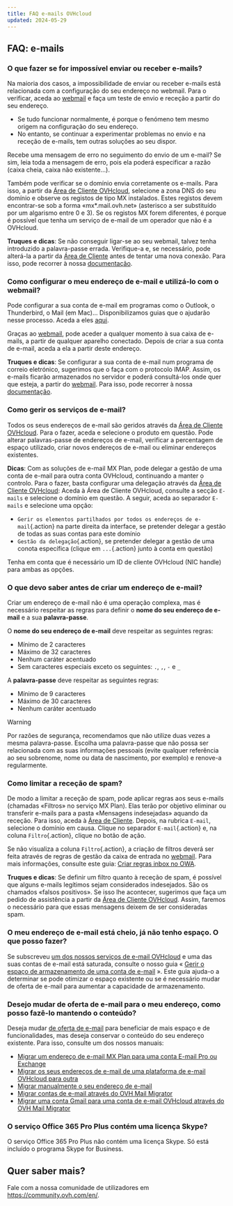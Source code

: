 ```yaml
---
title: FAQ e-mails OVHcloud
updated: 2024-05-29
---
```


## FAQ: e-mails

### O que fazer se for impossível enviar ou receber e-mails?

Na maioria dos casos, a impossibilidade de enviar ou receber e-mails está relacionada com a configuração do seu endereço no webmail. Para o verificar, aceda ao [webmail](/links/email) e faça um teste de envio e receção a partir do seu endereço.

- Se tudo funcionar normalmente, é porque o fenómeno tem mesmo origem na configuração do seu endereço. 
- No entanto, se continuar a experimentar problemas no envio e na receção de e-mails, tem outras soluções ao seu dispor.

Recebe uma mensagem de erro no seguimento do envio de um e-mail? Se sim, leia toda a mensagem de erro, pois ela poderá especificar a razão (caixa cheia, caixa não existente...).

Também pode verificar se o domínio envia corretamente os e-mails. Para isso, a partir da [Área de Cliente OVHcloud](/links/manager), selecione a zona DNS do seu domínio e observe os registos de tipo MX instalados. Estes registos devem encontrar-se sob a forma «mx\*.mail.ovh.net» (asterisco a ser substituído por um algarismo entre 0 e 3).
Se os registos MX forem diferentes, é porque é possível que tenha um serviço de e-mail de um operador que não é a OVHcloud.

**Truques e dicas**: Se não conseguir ligar-se ao seu webmail, talvez tenha introduzido a palavra-passe errada. Verifique-a e, se necessário, pode alterá-la a partir da [Área de Cliente](/links/manager) antes de tentar uma nova conexão. Para isso, pode recorrer à nossa [documentação](/pages/web_cloud/email_and_collaborative_solutions/troubleshooting/diagnostic_advanced).

### Como configurar o meu endereço de e-mail e utilizá-lo com o webmail?

Pode configurar a sua conta de e-mail em programas como o Outlook, o Thunderbird, o Mail (em Mac)...
Disponibilizamos guias que o ajudarão nesse processo. Aceda a eles [aqui](/products/web-cloud-email-collaborative-solutions-mx-plan).

Graças ao [webmail](/links/email), pode aceder a qualquer momento à sua caixa de e-mails, a partir de qualquer aparelho conectado. Depois de criar a sua conta de e-mail, aceda a ela a partir deste endereço.

**Truques e dicas**: Se configurar a sua conta de e-mail num programa de correio eletrónico, sugerimos que o faça com o protocolo IMAP. Assim, os e-mails ficarão armazenados no servidor e poderá consultá-los onde quer que esteja, a partir do [webmail](/links/email). Para isso, pode recorrer à nossa [documentação](/pages/web_cloud/email_and_collaborative_solutions/mx_plan/email_generalities).

### Como gerir os serviços de e-mail?

Todos os seus endereços de e-mail são geridos através da [Área de Cliente OVHcloud](/links/manager). Para o fazer, aceda e selecione o produto em questão. Pode alterar palavras-passe de endereços de e-mail, verificar a percentagem de espaço utilizado, criar novos endereços de e-mail ou eliminar endereços existentes.

**Dicas**: Com as soluções de e-mail MX Plan, pode delegar a gestão de uma conta de e-mail para outra conta OVHcloud, continuando a manter o controlo. Para o fazer, basta configurar uma delegação através da [Área de Cliente OVHcloud](/links/manager): Aceda à Área de Cliente OVHcloud, consulte a secção `E-mails` e selecione o domínio em questão. A seguir, aceda ao separador `E-mails` e selecione uma opção:

- `Gerir os elementos partilhados por todos os endereços de e-mail`{.action} na parte direita da interface, se pretender delegar a gestão de todas as suas contas para este domínio
- `Gestão da delegação`{.action}, se pretender delegar a gestão de uma conota específica (clique em `...`{.action} junto à conta em questão)  

Tenha em conta que é necessário um ID de cliente OVHcloud (NIC handle) para ambas as opções.

### O que devo saber antes de criar um endereço de e-mail?

Criar um endereço de e-mail não é uma operação complexa, mas é necessário respeitar as regras para definir o **nome do seu endereço de e-mail** e a sua **palavra-passe**.

O **nome do seu endereço de e-mail** deve respeitar as seguintes regras:

- Mínimo de 2 caracteres
- Máximo de 32 caracteres
- Nenhum caráter acentuado
- Sem caracteres especiais exceto os seguintes: `.`, `,`, `-` e `_`

A **palavra-passe** deve respeitar as seguintes regras:

- Mínimo de 9 caracteres
- Máximo de 30 caracteres
- Nenhum caráter acentuado

> [!warning]
> Por razões de segurança, recomendamos que não utilize duas vezes a mesma palavra-passe. Escolha uma palavra-passe que não possa ser relacionada com as suas informações pessoais (evite qualquer referência ao seu sobrenome, nome ou data de nascimento, por exemplo) e renove-a regularmente.

### Como limitar a receção de spam?

De modo a limitar a receção de spam, pode aplicar regras aos seus e-mails (chamadas «Filtros» no serviço MX Plan). Elas terão por objetivo eliminar ou transferir e-mails para a pasta «Mensagens indesejadas» aquando da receção.
Para isso, aceda à [Área de Cliente](/links/manager). Depois, na rubrica `E-mail`, selecione o domínio em causa. Clique no separador `E-mail`{.action} e, na coluna `Filtro`{.action}, clique no botão de ação.

Se não visualiza a coluna `Filtro`{.action}, a criação de filtros deverá ser feita através de regras de gestão da caixa de entrada no [webmail](/links/email). Para mais informações, consulte este guia: [Criar regras inbox no OWA](/pages/web_cloud/email_and_collaborative_solutions/using_the_outlook_web_app_webmail/creating-inbox-rules-in-owa-mx-plan).

**Truques e dicas**: Se definir um filtro quanto à receção de spam, é possível que alguns e-mails legítimos sejam considerados indesejados. São os chamados «falsos positivos». Se isso lhe acontecer, sugerimos que faça um pedido de assistência a partir da [Área de Cliente OVHcloud](/links/manager). Assim, faremos o necessário para que essas mensagens deixem de ser consideradas spam.

### O meu endereço de e-mail está cheio, já não tenho espaço. O que posso fazer?

Se subscreveu [um dos nossos serviços de e-mail OVHcloud](https://www.ovhcloud.com/pt/emails/) e uma das suas contas de e-mail está saturada, consulte o nosso guia « [Gerir o espaço de armazenamento de uma conta de e-mail](/pages/web_cloud/email_and_collaborative_solutions/troubleshooting/email_manage_quota) ». Este guia ajuda-o a determinar se pode otimizar o espaço existente ou se é necessário mudar de oferta de e-mail para aumentar a capacidade de armazenamento.

### Desejo mudar de oferta de e-mail para o meu endereço, como posso fazê-lo mantendo o conteúdo?

Deseja mudar [de oferta de e-mail](https://www.ovhcloud.com/pt/emails/) para beneficiar de mais espaço e de funcionalidades, mas deseja conservar o conteúdo do seu endereço existente. Para isso, consulte um dos nossos manuais:

- [Migrar um endereço de e-mail MX Plan para uma conta E-mail Pro ou Exchange](/pages/web_cloud/email_and_collaborative_solutions/migrating/migrating_control_panel)
- [Migrar os seus endereços de e-mail de uma plataforma de e-mail OVHcloud para outra](/pages/web_cloud/email_and_collaborative_solutions/migrating/migrating_control_panel)
- [Migrar manualmente o seu endereço de e-mail](/pages/web_cloud/email_and_collaborative_solutions/migrating/manual_email_migration)
- [Migrar contas de e-mail através do OVH Mail Migrator](/pages/web_cloud/email_and_collaborative_solutions/migrating/migration_omm)
- [Migrar uma conta Gmail para uma conta de e-mail OVHcloud através do OVH Mail Migrator](/pages/web_cloud/email_and_collaborative_solutions/migrating/security_gmail)

### O serviço Office 365 Pro Plus contém uma licença Skype?

O serviço Office 365 Pro Plus não contém uma licença Skype. Só está incluído o programa Skype for Business.

## Quer saber mais?

Fale com a nossa comunidade de utilizadores em <https://community.ovh.com/en/>.
